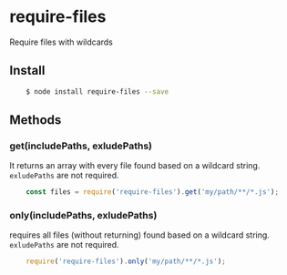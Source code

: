 require-files
=============
Require files with wildcards

## Install
```bash
    $ node install require-files --save
```

## Methods
### get(includePaths, exludePaths)
It returns an array with every file found based on a wildcard string. `exludePaths` are not required.

```javascript
    const files = require('require-files').get('my/path/**/*.js');    
```

### only(includePaths, exludePaths)
requires all files (without returning) found based on a wildcard string. `exludePaths` are not required.

```javascript
    require('require-files').only('my/path/**/*.js');    
```